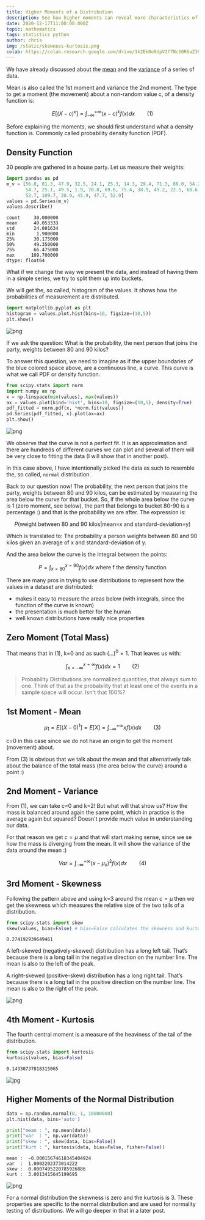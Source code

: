 ```yaml
---
title: Higher Moments of a Distribution
description: See how higher moments can reveal more characteristics of a data series.
date: 2020-12-17T11:00:00.000Z
topic: mathematics
tags: statistics python
author: chris
img: /static/skewness-kurtosis.png
colab: https://colab.research.google.com/drive/1k2Ek0o9UpV2f7NcS0R6aZ36UDvR24BRP?usp=sharing
---
```


We have already discussed about the [mean](/post/measures-of-location) and the [variance](/post/measures-of-variability) of a series of data. 

Mean is also called the 1st moment and variance the 2nd moment. The type to get a moment (the movement) about a non-random value c, of a density function is:

$$
E[(X-c)^κ] = \int_{-\infty}^{+\infty} (x-c)^k f(x) dx  \qquad (1)
$$

Before explaining the moments, we should first understand what a density function is. Commonly called probability density function (PDF).

## Density Function

30 people are gathered in a house party. Let us measure their weights:


```python
import pandas as pd
m_v = [56.8, 81.3, 47.9, 32.5, 24.1, 25.3, 14.3, 29.4, 71.3, 86.0, 54.2, 15.2,
       54.7, 25.1, 49.5, 1.9, 70.0, 69.6, 75.4, 38.9, 49.2, 22.5, 68.6, 60.1,
       52.7, 109.7, 38.9, 45.9, 47.7, 52.9]
values = pd.Series(m_v)
values.describe()
```
    count     30.000000
    mean      49.053333
    std       24.001634
    min        1.900000
    25%       30.175000
    50%       49.350000
    75%       66.475000
    max      109.700000
    dtype: float64



What if we change the way we present the data, and instead of having them in a simple series, we try to split them up into buckets.

We will get the, so called, histogram of the values. It shows how the probabilities of measurement are distributed.


```python
import matplotlib.pyplot as plt
histogram = values.plot.hist(bins=10, figsize=(10,5))
plt.show()
```
  
![png](higher-moments-of-a-distribution/higher-moments-of-a-distribution_3_0.png)
    

If we ask the question: What is the probability, the next person that joins the party, weights between 80 and 90 kilos?

To answer this question, we need to imagine as if the upper boundaries of the blue colored space above, are a continuous line, a curve. This curve is what we call PDF or density function.


```python
from scipy.stats import norm
import numpy as np
x = np.linspace(min(values), max(values))
ax = values.plot(kind='hist', bins=10, figsize=(10,5), density=True)
pdf_fitted = norm.pdf(x, *norm.fit(values))
pd.Series(pdf_fitted, x).plot(ax=ax)
plt.show()
```
    
![png](higher-moments-of-a-distribution/higher-moments-of-a-distribution_5_0.png)

We observe that the curve is not a perfect fit. It is an approximation and there are hundreds of different curves we can plot and several of them will be very close to fitting the data (I will show that in another post).

In this case above, I have intentionally picked the data as such to resemble the, so called, `normal` distribution.

Back to our question now! The probability, the next person that joins the party, weights between 80 and 90 kilos, can be estimated by measuring the area below the curve for that bucket. So, if the whole area below the curve is 1 (zero moment, see below), the part that belongs to bucket 80-90 is a percentage :) and that is the probability we are after. The expression is:

$$
P( \text{weight between 80 and 90 kilos} | \text{mean=x and standard-deviation=y} )
$$

Which is translated to: The probability a person weights between 80 and 90 kilos given an average of x and standard-deviation of y.

And the area below the curve is the integral between the points:

$$
P = \int_{x=80}^{x=90} f(x)dx \text{  where f the density function}
$$ 

There are many pros in trying to use distributions to represent how the values in a dataset are distributed:

* makes it easy to measure the areas below (with integrals, since the function of the curve is known)
* the presentation is much better for the human
* well known distributions have really nice properties

## Zero Moment (Total Mass)

That means that in (1), k=0 and as such $(...)^0 = 1$. That leaves us with:

$$
\int_{x=-\infty}^{x=\infty} f(x)dx = 1 \qquad (2)
$$

> Probability Distributions are normalized quantities, that always sum to one. Think of that as the probability that at least one of the events in a sample space will occur. Isn't that 100%?

## 1st Moment - Mean

$$
μ_1 = E[(X-0)^1] = E[X] = \int_{-\infty}^{+\infty} xf(x)dx  \qquad (3)
$$

c=0 in this case since we do not have an origin to get the moment (movement) about.

From (3) is obvious that we talk about the mean and that alternatively talk about the balance of the total mass (the area below the curve) around a point :)

## 2nd Moment - Variance

From (1), we can take c=0 and k=2! But what will that show us? How the mass is balanced around again the same point, which in practice is the average again but squared? Doesn't provide much value in understanding our data.

For that reason we get $c=μ$ and that will start making sense, since we se how the mass is diverging from the mean. It will show the variance of the data around the mean :)

$$
Var = \int_{-\infty}^{+\infty} (x-μ_x)^2f(x)dx  \qquad (4)
$$

## 3rd Moment - Skewness

Following the pattern above and using k=3 around the mean $c=μ$ then we get the skewness which measures the relative size of the two tails of a distribution.


```python
from scipy.stats import skew
skew(values, bias=False) # bias=False calculates the skewness and kurtosis of the sample as opposed to the population.
```
    0.274192939649461


A left-skewed (negatively-skewed) distribution has a long left tail. That’s because there is a long tail in the negative direction on the number line. The mean is also to the left of the peak.

A right-skewed (positive-skew) distribution has a long right tail. That’s because there is a long tail in the positive direction on the number line. The mean is also to the right of the peak.

![png](higher-moments-of-a-distribution/Relationship_between_mean_and_median_under_different_skewness.png)

## 4th Moment - Kurtosis

The fourth central moment is a measure of the heaviness of the tail of the distribution.

```python
from scipy.stats import kurtosis
kurtosis(values, bias=False)
```
    0.14330737818315065

![jpg](higher-moments-of-a-distribution/kurtosis-types.jpg)

## Higher Moments of the Normal Distribution

```python
data = np.random.normal(0, 1, 10000000)
plt.hist(data, bins='auto')

print("mean : ", np.mean(data))
print("var  : ", np.var(data))
print("skew : ", skew(data, bias=False))
print("kurt : ", kurtosis(data, bias=False, fisher=False))
```

    mean :  -0.00015674618345404924
    var  :  1.0002202373014222
    skew :  0.0007495220785926886
    kurt :  3.0013415645199695
 
![png](higher-moments-of-a-distribution/higher-moments-of-a-distribution_12_1.png)
    

For a normal distribution the skewness is zero and the kurtosis is 3. These properties are specific to the normal distribution and are used for normality testing of distributions. We will go deeper in that in a later post.
